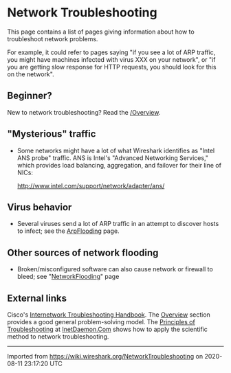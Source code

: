 # Network Troubleshooting

This page contains a list of pages giving information about how to troubleshoot network problems.

For example, it could refer to pages saying "if you see a lot of ARP traffic, you might have machines infected with virus XXX on your network", or "if you are getting slow response for HTTP requests, you should look for this on the network".

## Beginner?

New to network troubleshooting? Read the [/Overview](/NetworkTroubleshooting/Overview).

## "Mysterious" traffic

  - Some networks might have a lot of what Wireshark identifies as "Intel ANS probe" traffic. ANS is Intel's "Advanced Networking Services," which provides load balancing, aggregation, and failover for their line of NICs:
    
    <http://www.intel.com/support/network/adapter/ans/>

## Virus behavior

  - Several viruses send a lot of ARP traffic in an attempt to discover hosts to infect; see the [ArpFlooding](/ArpFlooding) page.

## Other sources of network flooding

  - Broken/misconfigured software can also cause network or firewall to bleed; see "[NetworkFlooding](/NetworkFlooding)" page

## External links

Cisco's [Internetwork Troubleshooting Handbook](http://www.cisco.com/univercd/cc/td/doc/cisintwk/itg_v1/index.htm). The [Overview](http://www.cisco.com/univercd/cc/td/doc/cisintwk/itg_v1/tr1901.htm) section provides a good general problem-solving model. The [Principles of Troubleshooting](http://www.inetdaemon.com/tutorials/troubleshooting/index.shtml) at [InetDaemon.Com](http://www.inetdaemon.com) shows how to apply the scientific method to network troubleshooting.

---

Imported from https://wiki.wireshark.org/NetworkTroubleshooting on 2020-08-11 23:17:20 UTC
